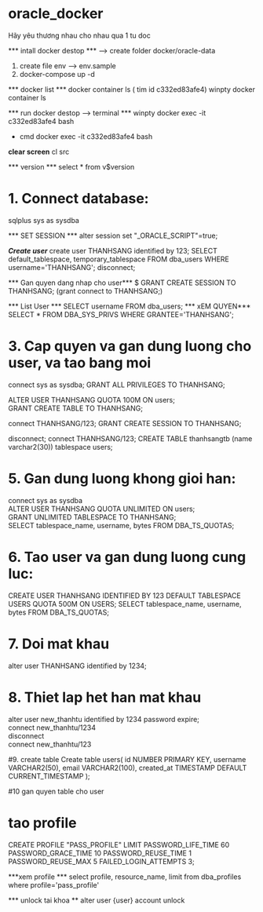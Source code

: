 # oracle_docker
Hãy yêu thương nhau cho nhau qua 1 tu doc

*** intall docker destop ***
--> create folder docker/oracle-data
1. create file env --> env.sample
2. docker-compose up -d

*** docker list *** 
docker container ls ( tim id c332ed83afe4)
winpty docker container ls

*** run docker destop --> terminal ***
winpty docker exec -it c332ed83afe4 bash
- cmd
docker exec -it c332ed83afe4 bash


**clear screen**
cl src

*** version ***
select * from v$version


# 1. Connect database:
sqlplus sys as sysdba 

*** SET SESSION ***
alter session set "_ORACLE_SCRIPT"=true;

***Create user***
create user THANHSANG identified by 123;
SELECT default_tablespace, temporary_tablespace FROM dba_users WHERE username='THANHSANG';
disconnect;

*** Gan quyen dang nhap cho user***
$ GRANT CREATE SESSION TO THANHSANG; (grant connect to THANHSANG;)

*** List User ***
SELECT username FROM dba_users;
*** xEM QUYEN***
SELECT * FROM DBA_SYS_PRIVS WHERE GRANTEE='THANHSANG';

# 3. Cap quyen va gan dung luong cho user, va tao bang moi
connect sys as sysdba;
GRANT ALL PRIVILEGES TO THANHSANG;

ALTER USER THANHSANG QUOTA 100M ON users;                                             
GRANT CREATE TABLE TO THANHSANG;

connect THANHSANG/123;
GRANT CREATE SESSION TO THANHSANG;

disconnect;
connect THANHSANG/123;
CREATE TABLE thanhsangtb (name varchar2(30)) tablespace users;

# 5. Gan dung luong khong gioi han:
connect sys as sysdba                                                                      
ALTER USER THANHSANG QUOTA UNLIMITED ON users;                                           
GRANT UNLIMITED TABLESPACE TO THANHSANG;                                                 
SELECT tablespace_name, username, bytes FROM DBA_TS_QUOTAS;

# 6. Tao user va gan dung luong cung luc:
CREATE USER THANHSANG IDENTIFIED BY 123 DEFAULT TABLESPACE USERS QUOTA 500M ON USERS;
SELECT tablespace_name, username, bytes FROM DBA_TS_QUOTAS;    

# 7. Doi mat khau
alter user THANHSANG identified by 1234;   

# 8. Thiet lap het han mat khau
alter user new_thanhtu identified by 1234 password expire;                                 
connect new_thanhtu/1234                                                                   
disconnect                                                                                 
connect new_thanhtu/123

#9. create table
Create table users(
    id NUMBER PRIMARY KEY,
    username VARCHAR2(50),
    email VARCHAR2(100),
    created_at TIMESTAMP DEFAULT CURRENT_TIMESTAMP
);


#10 gan quyen table cho user

# tao profile
 CREATE PROFILE "PASS_PROFILE" LIMIT
  PASSWORD_LIFE_TIME 60
  PASSWORD_GRACE_TIME 10
  PASSWORD_REUSE_TIME 1
  PASSWORD_REUSE_MAX 5
  FAILED_LOGIN_ATTEMPTS 3;

***xem profile ***
select profile, resource_name, limit from dba_profiles where profile='pass_profile'

*** unlock tai khoa **
alter user {user} account unlock
